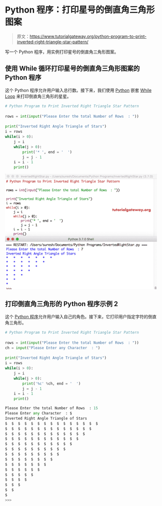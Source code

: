 # Python 程序：打印星号的倒直角三角形图案

> 原文：<https://www.tutorialgateway.org/python-program-to-print-inverted-right-triangle-star-pattern/>

写一个 Python 程序，用实例打印星号的倒直角三角形图案。

## 使用 While 循环打印星号的倒直角三角形图案的 Python 程序

这个 Python 程序允许用户输入总行数。接下来，我们使用 [Python](https://www.tutorialgateway.org/python-tutorial/) 嵌套 [While Loop](https://www.tutorialgateway.org/python-while-loop/) 来打印倒直角三角形的星星。

```py
# Python Program to Print Inverted Right Triangle Star Pattern

rows = int(input("Please Enter the total Number of Rows  : "))

print("Inverted Right Angle Triangle of Stars") 
i = rows
while(i > 0):
    j = i
    while(j > 0):      
        print('* ', end = '  ')
        j = j - 1
    i = i - 1
    print()
```

![Python Program to Print Inverted Right Triangle Star Pattern 1](img/ece8f1e376628eff7e78cdc6b49c8281.png)

## 打印倒直角三角形的 Python 程序示例 2

这个 [Python 程序](https://www.tutorialgateway.org/python-programming-examples/)允许用户输入自己的角色。接下来，它打印用户指定字符的倒直角三角形。

```py
# Python Program to Print Inverted Right Triangle Star Pattern

rows = int(input("Please Enter the total Number of Rows  : "))
ch = input("Please Enter any Character  : ")

print("Inverted Right Angle Triangle of Stars") 
i = rows
while(i > 0):
    j = i
    while(j > 0):      
        print('%c' %ch, end = '  ')
        j = j - 1
    i = i - 1
    print()

```

```py
Please Enter the total Number of Rows  : 15
Please Enter any Character  : $
Inverted Right Angle Triangle of Stars
$  $  $  $  $  $  $  $  $  $  $  $  $  $  $  
$  $  $  $  $  $  $  $  $  $  $  $  $  $  
$  $  $  $  $  $  $  $  $  $  $  $  $  
$  $  $  $  $  $  $  $  $  $  $  $  
$  $  $  $  $  $  $  $  $  $  $  
$  $  $  $  $  $  $  $  $  $  
$  $  $  $  $  $  $  $  $  
$  $  $  $  $  $  $  $  
$  $  $  $  $  $  $  
$  $  $  $  $  $  
$  $  $  $  $  
$  $  $  $  
$  $  $  
$  $  
$  
>>> 
```